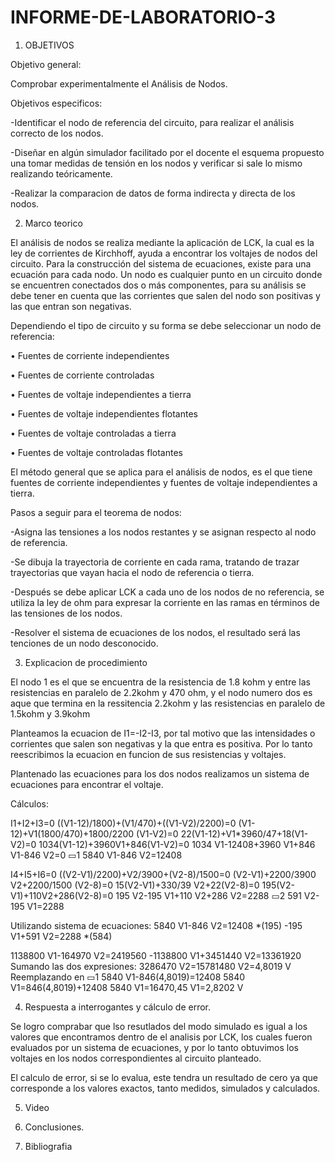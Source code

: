 # INFORME-DE-LABORATORIO-3

1) OBJETIVOS

Objetivo general:

Comprobar experimentalmente el Análisis de Nodos.

Objetivos especificos:

-Identificar el nodo de referencia del circuito, para realizar el análisis correcto de los nodos.

-Diseñar en algún simulador facilitado por el docente el esquema propuesto una tomar medidas de tensión en los nodos y verificar si sale lo mismo realizando teóricamente.

-Realizar la comparacion de datos de forma indirecta y directa de los nodos.

2) Marco teorico

El análisis de nodos se realiza mediante la aplicación de LCK, la cual es la ley de corrientes de Kirchhoff, ayuda a encontrar los voltajes de nodos del circuito. Para la construcción del sistema de ecuaciones, existe para una ecuación para cada nodo. Un nodo es cualquier punto en un circuito donde se encuentren conectados dos o más componentes, para su análisis se debe tener en cuenta que las corrientes que salen del nodo son positivas y las que entran son negativas.

Dependiendo el tipo de circuito y su forma se debe seleccionar un nodo de referencia:

•	Fuentes de corriente independientes

• Fuentes de corriente controladas

• Fuentes de voltaje independientes a tierra

• Fuentes de voltaje independientes flotantes

• Fuentes de voltaje controladas a tierra

• Fuentes de voltaje controladas flotantes


El método general que se aplica para el análisis de nodos, es el que tiene fuentes de corriente independientes y fuentes de voltaje independientes a tierra.

Pasos a seguir para el teorema de nodos:


-Asigna las tensiones a los nodos restantes y se asignan respecto al nodo de referencia.

-Se dibuja la trayectoria de corriente en cada rama, tratando de trazar trayectorias que vayan hacia el nodo de referencia o tierra.

-Después se debe aplicar LCK a cada uno de los nodos de no referencia, se utiliza la ley de ohm para expresar la corriente en las ramas en términos de las tensiones de los nodos.

-Resolver el sistema de ecuaciones de los nodos, el resultado será las tenciones de un nodo desconocido.


3) Explicacion de procedimiento

El nodo 1 es el que se encuentra de la resistencia de 1.8 kohm y entre las resistencias en paralelo de 2.2kohm y 470 ohm, y el nodo numero dos es aque que termina en la ressitencia 2.2kohm y las resistencias en paralelo de 1.5kohm y  3.9kohm

Planteamos la ecuacion de I1=-I2-I3, por tal motivo que las intensidades o corrientes que salen son negativas y la que entra es positiva. Por lo tanto reescribimos la ecuacion en funcion de sus resistencias y voltajes.
 
Plantenado las ecuaciones para los dos nodos realizamos un sistema de ecuaciones para encontrar el voltaje.





Cálculos:

I1+I2+I3=0
((V1-12)/1800)+(V1/470)+((V1-V2)/2200)=0
(V1-12)+V1(1800/470)+1800/2200 (V1-V2)=0
22(V1-12)+V1*3960/47+18(V1-V2)=0
1034(V1-12)+3960V1+846(V1-V2)=0
1034 V1-12408+3960 V1+846 V1-846 V2=0
▭1 5840 V1-846 V2=12408

I4+I5+I6=0
((V2-V1)/2200)+V2/3900+(V2-8)/1500=0
(V2-V1)+2200/3900 V2+2200/1500 (V2-8)=0
15(V2-V1)+330/39 V2+22(V2-8)=0
195(V2-V1)+110V2+286(V2-8)=0
195 V2-195 V1+110 V2+286 V2=2288
▭2 591 V2-195 V1=2288

Utilizando sistema de ecuaciones:
5840 V1-846 V2=12408          *(195)
-195 V1+591 V2=2288            *(584)

1138800 V1-164970 V2=2419560
-1138800 V1+3451440 V2=13361920
Sumando las dos expresiones:
3286470 V2=15781480
V2=4,8019 V
Reemplazando en ▭1
5840 V1-846(4,8019)=12408
5840 V1=846(4,8019)+12408
5840 V1=16470,45
V1=2,8202 V



4) Respuesta a interrogantes y cálculo de error.


Se logro comprabar que lso resutlados del modo simulado es igual a los valores que encontramos dentro de el analisis por LCK, los cuales fueron evaluados por un sistema de ecuaciones, y por lo tanto obtuvimos los voltajes en los nodos correspondientes al circuito planteado.

El calculo de error, si se lo evalua, este tendra un resultado de cero ya que corresponde a los valores exactos, tanto medidos, simulados y calculados.

5) Video


6) Conclusiones.


7) Bibliografia






